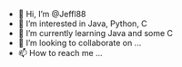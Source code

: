 - 👋 Hi, I’m @Jeffl88
- 👀 I’m interested in Java, Python, C
- 🌱 I’m currently learning Java and some C
- 💞️ I’m looking to collaborate on ...
- 📫 How to reach me ...

<!---
Jeffl88/Jeffl88 is a ✨ special ✨ repository because its `README.md` (this file) appears on your GitHub profile.
You can click the Preview link to take a look at your changes.
--->
